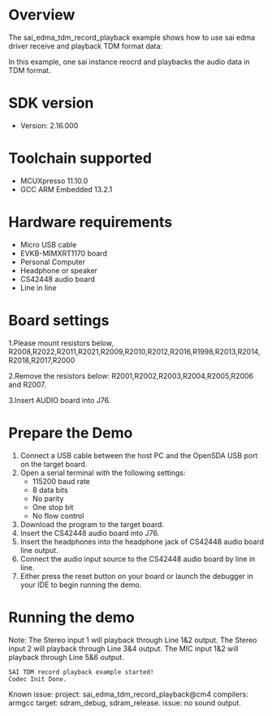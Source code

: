 Overview
========
The sai_edma_tdm_record_playback example shows how to use sai edma driver receive and playback TDM format data:

In this example, one sai instance reocrd and playbacks the audio data in TDM format.

SDK version
===========
- Version: 2.16.000

Toolchain supported
===================
- MCUXpresso  11.10.0
- GCC ARM Embedded  13.2.1

Hardware requirements
=====================
- Micro USB cable
- EVKB-MIMXRT1170 board
- Personal Computer
- Headphone or speaker
- CS42448 audio board
- Line in line

Board settings
==============
1.Please mount resistors below,
R2008,R2022,R2011,R2021,R2009,R2010,R2012,R2016,R1998,R2013,R2014,
R2018,R2017,R2000

2.Remove the resistors below:
R2001,R2002,R2003,R2004,R2005,R2006 and R2007.

3.Insert AUDIO board into J76.

Prepare the Demo
================
1.  Connect a USB cable between the host PC and the OpenSDA USB port on the target board.
2.  Open a serial terminal with the following settings:
    - 115200 baud rate
    - 8 data bits
    - No parity
    - One stop bit
    - No flow control
3.  Download the program to the target board.
4.  Insert the CS42448 audio board into J76.
5.  Insert the headphones into the headphone jack of CS42448 audio board line output.
6.  Connect the audio input source to the CS42448 audio board by line in line.
7.  Either press the reset button on your board or launch the debugger in your IDE to begin running the demo.

Running the demo
================
Note:
The Stereo input 1 will playback through Line 1&2 output.
The Stereo input 2 will playback through Line 3&4 output.
The MIC input 1&2 will playback through Line 5&6 output.

~~~~~~~~~~~~~~~~~~~
SAI TDM record playback example started!
Codec Init Done.
~~~~~~~~~~~~~~~~~~~
Known issue: 
	project: sai_edma_tdm_record_playback@cm4
	compilers: armgcc 
	target: sdram_debug, sdram_release.
	issue: no sound output.
